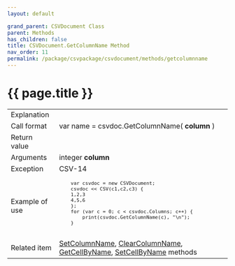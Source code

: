 ```yaml
---
layout: default

grand_parent: CSVDocument Class
parent: Methods
has_children: false
title: CSVDocument.GetColumnName Method
nav_order: 11
permalink: /package/csvpackage/csvdocument/methods/getcolumnname
---
```

# {{ page.title }}

<table>
  <tr>
    <td>Explanation</td>
    <td colspan="2"></td>
  </tr>
  <tr>
    <td>Call format</td>
    <td colspan="2">var name = csvdoc.GetColumnName( <b>column</b> )</td>
  </tr>
  <tr>
    <td>Return value</td>
    <td colspan="2"></td>
  </tr>  
  <tr>
    <td>Arguments</td>
    <td>integer <b>column</b></td>
    <td></td>
  </tr>
  <tr>
    <td>Exception</td>
    <td>CSV-14</td>
    <td></td>
  </tr>
  <tr>
    <td>Example of use</td>
    <td colspan="2"><code><pre>
    var csvdoc = new CSVDocument;
    csvdoc << CSV(c1,c2,c3) {
    1,2,3
    4,5,6
    };
    for (var c = 0; c < csvdoc.Columns; c++) {
        print(csvdoc.GetColumnName(c), "\n");
    }
    </pre></code></td>
  </tr>
  <tr>
    <td>Related item</td>
    <td colspan="2"><a href="/package/csvpackage/csvdocument/methods/setcolumnname">SetColumnName</a>, <a href="/package/csvpackage/csvdocument/methods/clearcolumnname">ClearColumnName</a>, <a href="/package/csvpackage/csvdocument/methods/getcellbyname">GetCellByName</a>, <a href="/package/csvpackage/csvdocument/methods/setcellbyname">SetCellByName</a> methods</td>
  </tr>
</table>



